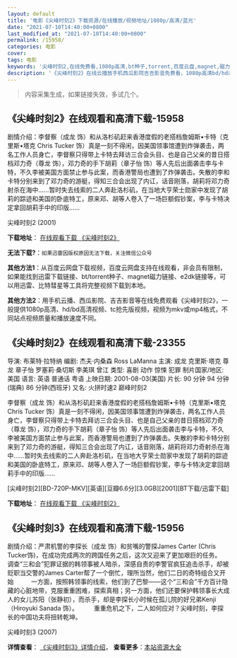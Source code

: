 ```yaml
---
layout: default
title: '电影《尖峰时刻2》下载资源/在线播放/视频地址/1080p/高清/蓝光'
date: "2021-07-10T14:40:00+0800"
last_modified_at: "2021-07-10T14:40:00+0800"
permalink: /15958/
categories: 电影
cover:
tags: 电影
keywords: '尖峰时刻2,在线免费看,1080p高清,bt种子,torrent,百度云盘,magnet,磁力链,迅雷下载资源'
description: '《尖峰时刻2》在线云播放手机西瓜影院吉吉影音免费看，1080p高清bd/hd未删减完整版和tc抢先枪版，mkv/mp4格式，附带bt/torrent种子、magnet/磁力链、百度云盘、网盘资源迅雷下载链接'
---
```


>内容采集生成，如果链接失效，多试几个。


## 《尖峰时刻2》在线观看和高清下载-15958

剧情介绍：李督察（成龙 饰）和从洛杉矶赶来香港度假的老搭档詹姆斯•卡特（克里斯•塔克 Chris Tucker 饰）真是一刻不得闲，因美国领事馆遭到炸弹袭击，两名工作人员身亡，李督察只得带上卡特去拜访三合会头目、也是自己父亲的昔日搭档邓力奇（尊龙 饰），邓力奇的手下胡莉（章子怡 饰）等人先后出面袭击李与卡特，不久李被美国方面禁止参与此案，而香港警局也遭到了炸弹袭击。失散的李和卡特分别来到了邓力奇的游艇，得知三合会出现了内讧，话音刚落，胡莉将邓力奇射杀在海中……暂时失去线索的二人奔赴洛杉矶，在当地大亨荣士勋家中发现了胡莉的踪迹和美国的卧底特工，原来邓、胡等人卷入了一场巨额假钞案，李与卡特决定拿回胡莉手中的印版……


尖峰时刻2 (2001)

**下载地址**： [在线观看下载 《尖峰时刻2》](https://www.btbtdy.me/btdy/dy4316.html) 


**无法下载?**：`如果迅雷因版权原因无法下载，关注微信公众号 `

**其他方法1**：从百度云网盘下载视频，百度云网盘支持在线观看，非会员有限制，如果能找到迅雷下载链接、bt/torrent种子、magnet磁力链接、e2dk链接等，可以用迅雷、比特彗星等工具将完整视频下载到本地。

**其他方法2**：用手机云播、西瓜影院、吉吉影音等在线免费观看《尖峰时刻2》，一般提供1080p高清、hd/bd高清视频、tc抢先版视频，视频为mkv或mp4格式，不同站点视频质量和播放速度不同。


## 《尖峰时刻2》在线观看和高清下载-23355

导演: 布莱特·拉特纳 编剧: 杰夫·内桑森 Ross LaManna 主演: 成龙 克里斯·塔克 尊龙 章子怡 罗塞莉·桑切斯 李美琪 曾江 类型: 喜剧 动作 惊悚 犯罪 制片国家/地区: 美国 语言: 英语 普通话 粤语 上映日期: 2001-08-03(美国) 片长: 90 分钟 94 分钟(瑞典) 86 分钟(西班牙) 又名: 火拼时速2 巅峰时刻2

李督察（成龙 饰）和从洛杉矶赶来香港度假的老搭档詹姆斯•卡特（克里斯•塔克 Chris Tucker 饰）真是一刻不得闲，因美国领事馆遭到炸弹袭击，两名工作人员身亡，李督察只得带上卡特去拜访三合会头目、也是自己父亲的昔日搭档邓力奇（尊龙 饰），邓力奇的手下胡莉（章子怡 饰）等人先后出面袭击李与卡特，不久李被美国方面禁止参与此案，而香港警局也遭到了炸弹袭击。失散的李和卡特分别来到了邓力奇的游艇，得知三合会出现了内讧，话音刚落，胡莉将邓力奇射杀在海中……暂时失去线索的二人奔赴洛杉矶，在当地大亨荣士勋家中发现了胡莉的踪迹和美国的卧底特工，原来邓、胡等人卷入了一场巨额假钞案，李与卡特决定拿回胡莉手中的印版……


[尖峰时刻2][BD-720P-MKV][英语][豆瓣6.6分][3.0GB][2001][BT下载/迅雷下载]

**下载地址**： [在线观看下载 《尖峰时刻2》](https://www.btdx8.com/torrent/rush_hour_2_2001.html) 


## 《尖峰时刻3》在线观看和高清下载-15956

剧情介绍：严肃机警的李探长（成龙 饰）和贫嘴的警探James Carter (Chris Tucker饰)，在成功完成两次的跨国任务之后，这次又迎来了更加艰巨的任务。  　　调查“三和会”犯罪证据的韩领事被人暗杀，深感自责的李警官疯狂追击杀手，却被贬职当交警的James Carter帮了一个倒忙，理所当然，他们二日的奇特组合又开始   　　一方面，按照韩领事的线索，他们到了巴黎——这个“三和会”千方百计隐藏的心脏地带，克服重重困难，探索真相；另一方面，他们还要保护韩领事长大成人的女儿苏阳（张静初），而杀手，却是李探长小时候在孤儿院的好兄弟Kenji（Hiroyuki Sanada 饰）。  　　重重危机之下，二人如何应对？尖峰时刻，李探长的中国功夫将扭转乾坤。


尖峰时刻3 (2007)

**详情查看**： [《尖峰时刻3》详情介绍](/movie/15956/)， **查看更多**：[本站资源大全](/movie/t/all/)

